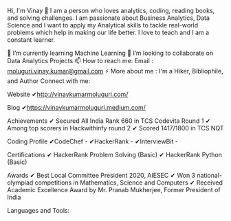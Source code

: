 Hi, I'm Vinay 👋
I am a person who loves analytics, coding, reading books, and solving challenges. I am passionate about Business Analytics, Data Science and I want to apply my Analytical skills to tackle real-world problems which help in making our life better. I love to teach and I am a constant learner.

🌱 I’m currently learning Machine Learning
👯 I’m looking to collaborate on Data Analytics Projects
📫 How to reach me: Email : moluguri.vinay.kumar@gmail.com
⚡ More about me : I'm a Hiker, Bibliophile, and Author
Connect with me: 

Website
✔http://vinaykumarmoluguri.com/

Blog
✔https://vinaykumarmoluguri.medium.com/


Achievements
✔ Secured All India Rank 660 in TCS Codevita Round 1
✔ Among top scorers in Hackwithinfy round 2
✔ Scored 1417/1800 in TCS NQT


Coding Profile
✔CodeChef - 
✔HackerRank - 
✔InterviewBit - 


Certifications
✔ HackerRank Problem Solving (Basic)
✔ HackerRank Python (Basic)

Awards
✔ Best Local Committee President 2020, AIESEC
✔ Won 3 national-olympiad competitions in Mathematics, Science and Computers
✔ Received Academic Excellence Award by Mr. Pranab Mukherjee, Former President of India

Languages and Tools:
